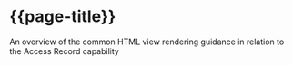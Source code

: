 # {{page-title}}

An overview of the common HTML view rendering guidance in relation to the Access Record capability